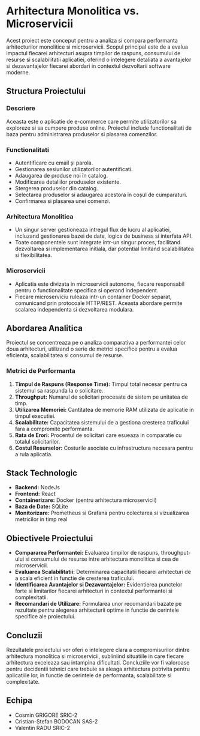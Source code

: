 # Arhitectura Monolitica vs. Microservicii

Acest proiect este conceput pentru a analiza si compara performanta arhitecturilor monolitice si microservicii. Scopul principal este de a evalua impactul fiecarei arhitecturi asupra timpilor de raspuns, consumului de resurse si scalabilitatii aplicatiei, oferind o intelegere detaliata a avantajelor si dezavantajelor fiecarei abordari in contextul dezvoltarii software moderne.

## Structura Proiectului

### Descriere
Aceasta este o aplicatie de e-commerce care permite utilizatorilor sa exploreze si sa cumpere produse online. Proiectul include functionalitati de baza pentru administrarea produselor si plasarea comenzilor.

### Functionalitati
- Autentificare cu email și parola.
- Gestionarea sesiunilor utilizatorilor autentificati.
- Adaugarea de produse noi în catalog.
- Modificarea detaliilor produselor existente.
- Stergerea produselor din catalog.
- Selectarea produselor si adaugarea acestora în coșul de cumparaturi.
- Confirmarea si plasarea unei comenzi.

### Arhitectura Monolitica
- Un singur server gestioneaza intregul flux de lucru al aplicatiei, incluzand gestionarea bazei de date, logica de business si interfata API.
- Toate componentele sunt integrate intr-un singur proces, facilitand dezvoltarea si implementarea initiala, dar potential limitand scalabilitatea si flexibilitatea.

### Microservicii
- Aplicatia este divizata in microservicii autonome, fiecare responsabil pentru o functionalitate specifica si operand independent.
- Fiecare microserviciu ruleaza intr-un container Docker separat, comunicand prin protocoale HTTP/REST. Aceasta abordare permite scalarea independenta si dezvoltarea modulara.

## Abordarea Analitica

Proiectul se concentreaza pe o analiza comparativa a performantei celor doua arhitecturi, utilizand o serie de metrici specifice pentru a evalua eficienta, scalabilitatea si consumul de resurse.

### Metrici de Performanta

1. **Timpul de Raspuns (Response Time):** Timpul total necesar pentru ca sistemul sa raspunda la o solicitare.
2. **Throughput:** Numarul de solicitari procesate de sistem pe unitatea de timp.
3. **Utilizarea Memoriei:** Cantitatea de memorie RAM utilizata de aplicatie in timpul executiei.
4. **Scalabilitate:** Capacitatea sistemului de a gestiona cresterea traficului fara a compromite performanta.
5. **Rata de Erori:** Procentul de solicitari care esueaza in comparatie cu totalul solicitarilor.
6. **Costul Resurselor:** Costurile asociate cu infrastructura necesara pentru a rula aplicatia.

## Stack Technologic

- **Backend:** NodeJs
- **Frontend:** React
- **Containerizare:** Docker (pentru arhitectura microservicii)
- **Baza de Date:** SQLite
- **Monitorizare:** Prometheus si Grafana pentru colectarea si vizualizarea metricilor in timp real

## Obiectivele Proiectului

- **Compararea Performantei:** Evaluarea timpilor de raspuns, throughput-ului si consumului de resurse intre arhitectura monolitica si cea de microservicii.
- **Evaluarea Scalabilitatii:** Determinarea capacitatii fiecarei arhitecturi de a scala eficient in functie de cresterea traficului.
- **Identificarea Avantajelor si Dezavantajelor:** Evidentierea punctelor forte si limitarilor fiecarei arhitecturi in contextul performantei si complexitatii.
- **Recomandari de Utilizare:** Formularea unor recomandari bazate pe rezultate pentru alegerea arhitecturii optime in functie de cerintele specifice ale proiectului.

## Concluzii

Rezultatele proiectului vor oferi o intelegere clara a compromisurilor dintre arhitectura monolitica si microservicii, subliniind situatiile in care fiecare arhitectura exceleaza sau intampina dificultati. Concluziile vor fi valoroase pentru decidentii tehnici care trebuie sa aleaga arhitectura potrivita pentru aplicatiile lor, in functie de cerintele de performanta, scalabilitate si complexitate.

## Echipa
- Cosmin GRIGORE SRIC-2
- Cristian-Ștefan BODOCAN SAS-2
- Valentin RADU SRIC-2
